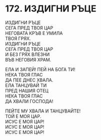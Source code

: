 # 172. ИЗДИГНИ РЪЦЕ  
  
ИЗДИГНИ РЪЦЕ  
СЕГА ПРЕД ТВОЯ ЦАР  
НЕГОВАТА КРЪВ Е УМИЛА  
ТВОЯ ГРЯХ.  
ИЗДИГНИ РЪЦЕ  
СЕГА ПРЕД ТВОЯ ЦАР  
И БЕЗ ГРЯХ ВЛЕЗНИ  
ВЪВ НЕГОВИЯ ХРАМ.  
  
ЕЛА И ЗАПЕЙ! ПЕЙ НА БОГА ТИ!  
НЕКА ТВОЯ ГЛАС  
ДА ПЕЕ ДНЕС ХВАЛА.  
ЕЛА ТАНЦУВАЙ ТИ  
ПРЕД НАШИЯ ОТЕЦ  
НЕКА ТВОЯ ГЛАС  
ДА ХВАЛИ ГОСПОДА!  
  
ПЕЙТЕ МУ ХВАЛА И ТАНЦУВАЙТЕ!  
ТОЙ Е МОЯ ЦАР.  
ИСУС Е МОЯ ЦАР!  
ИСУС Е МОЯ ЦАР!  
ИСУС Е МОЯ ЦАР!  


<DownloadsButton pdf="/pdf/172-izdigni-rytze.pdf" />

<DownloadChordsButton pdf="/chords/172-izdigni-rytze_akord.pdf"/>
